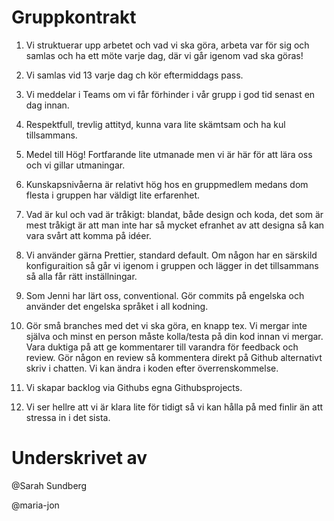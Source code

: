 # Gruppkontrakt
1. Vi struktuerar upp arbetet och vad vi ska göra, arbeta var för sig och samlas och ha ett möte varje dag, där vi går igenom vad ska göras!

2. Vi samlas vid 13 varje dag ch kör eftermiddags pass. 

3. Vi meddelar i Teams om vi får förhinder i vår grupp i god tid senast en dag innan. 

4. Respektfull, trevlig attityd, kunna vara lite skämtsam och ha kul tillsammans.

5. Medel till Hög! Fortfarande lite utmanade men vi är här för att lära oss och vi gillar utmaningar. 

6. Kunskapsnivåerna är relativt hög hos en gruppmedlem medans dom flesta i gruppen har väldigt lite erfarenhet. 

7. Vad är kul och vad är tråkigt: blandat, både design och koda, det som är mest tråkigt är att man inte har så mycket efranhet av att designa så kan vara svårt att komma på idéer. 

8. Vi använder gärna Prettier, standard default. Om någon har en särskild konfiguraition så går vi igenom i gruppen och lägger in det tillsammans så alla får rätt inställningar. 

9. Som Jenni har lärt oss, conventional. Gör commits på engelska och använder det engelska språket i all kodning.

10. Gör små branches med det vi ska göra, en knapp tex. Vi mergar inte själva och minst en person måste kolla/testa på din kod innan vi mergar. Vara duktiga på att ge kommentarer till varandra för feedback och review. Gör någon en review så kommentera direkt på Github alternativt skriv i chatten. Vi kan ändra i koden efter överrenskommelse.

11. Vi skapar backlog via Githubs egna Githubsprojects. 

12. Vi ser hellre att vi är klara lite för tidigt så vi kan hålla på med finlir än att stressa in i det sista.

# Underskrivet av
@Sarah Sundberg

@maria-jon
